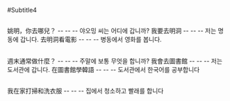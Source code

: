 #Subtitle4

##

姚明，你去哪兒？ -- -- -- 야오밍 씨는 어디에 갑니까?
我要去明洞 -- -- -- 저는 명동에 갑니다.
去明洞看電影 -- -- -- 병동에서 영화를 봅니다.

##

週末通常做什麼？ -- -- -- 주말에 보통 무엇을 합니까?
我會去圖書館 -- -- -- 저는 도서관에 갑니다.
在圖書館學韓語 -- -- -- 도서관에서 한국어를 공부합니다

##

我在家打掃和洗衣服 -- -- -- 집에서 청소하고 빨래를 합니다
